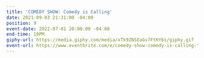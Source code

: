 ```yaml
---
title: 'COMEDY SHOW: Comedy is Calling'
date: 2021-09-03 21:31:00 -04:00
position: 9
event-date: 2022-07-01 20:00:00 -04:00
end-time: 10PM
giphy-url: https://media.giphy.com/media/xTk9ZNSEaGv7FtKY6s/giphy.gif
event-url: https://www.eventbrite.com/e/comedy-show-comedy-is-calling-tickets-373083872907
---
```


